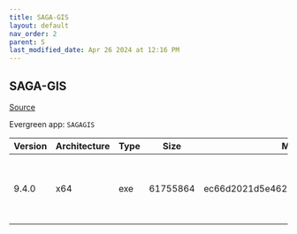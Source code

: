 ```yaml
---
title: SAGA-GIS
layout: default
nav_order: 2
parent: S
last_modified_date: Apr 26 2024 at 12:16 PM
---
```


## SAGA-GIS

[Source](http://www.saga-gis.org/)

Evergreen app: `SAGAGIS`

| Version | Architecture | Type | Size     | Md5                              | URI                                                                                                                                                                                                                        |
| ------- | ------------ | ---- | -------- | -------------------------------- | -------------------------------------------------------------------------------------------------------------------------------------------------------------------------------------------------------------------------- |
| 9.4.0   | x64          | exe  | 61755864 | ec66d2021d5e46201900dec795a5a1f1 | [https://cytranet.dl.sourceforge.net/project/saga-gis/SAGA%20-%209/SAGA%20-%209.4.0/saga-9.4.0_x64_setup.exe](https://cytranet.dl.sourceforge.net/project/saga-gis/SAGA%20-%209/SAGA%20-%209.4.0/saga-9.4.0_x64_setup.exe) |
